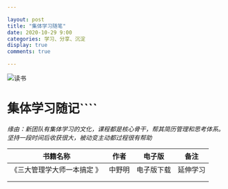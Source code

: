 ```yaml
---

layout: post
title: "集体学习随笔"
date: 2020-10-29 9:00
categories: 学习、分享、沉淀
display: true
comments: true

---
```



![读书](https://upload-images.jianshu.io/upload_images/1894884-a7edefd94b551434.jpg?imageMogr2/auto-orient/strip|imageView2/2/w/758/format/webp "读书")
# 集体学习随记````
*缘由：新团队有集体学习的文化，课程都是核心骨干，帮其简历管理和思考体系。坚持一段时间后收获很大，被动变主动都过程很有帮助*

|  书籍名称 | 作者  | 电子版 | 备注 |
| ------------ | ------------ | ------------ | ------------ |
|  《三大管理学大师一本搞定 》| 中野明 | 电子版下载 | 延伸学习 |
|   |   |   |   |
|   |   |   |   |

